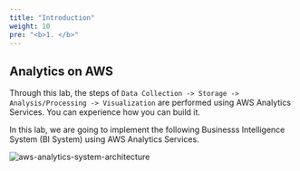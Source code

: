 ```yaml
---
title: "Introduction"
weight: 10
pre: "<b>1. </b>"
---
```


## Analytics on AWS

Through this lab, the steps of `Data Collection -> Storage -> Analysis/Processing -> Visualization` are performed using AWS Analytics Services.
You can experience how you can build it.

In this lab, we are going to implement the following Businesss Intelligence System (BI System) using AWS Analytics Services.

![aws-analytics-system-architecture](/analytics-on-aws/images/aws-analytics-system-arch.svg)
